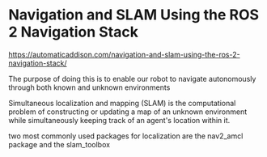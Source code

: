 # Navigation and SLAM Using the ROS 2 Navigation Stack
https://automaticaddison.com/navigation-and-slam-using-the-ros-2-navigation-stack/

The purpose of doing this is to enable our robot to navigate autonomously through both known and unknown environments 

Simultaneous localization and mapping (SLAM)  is the computational problem of constructing or updating a map of an unknown environment while simultaneously keeping track of an agent's location within it. 


two most commonly used packages for localization are the nav2_amcl package and the slam_toolbox